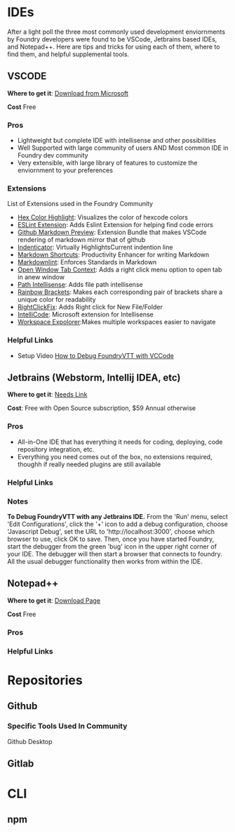 # IDEs
After a light poll the three most commonly used development enviornments by Foundry developers were found to be VSCode, Jetbrains based IDEs, and Notepad++. Here are tips and tricks for using each of them, where to find them, and helpful supplemental tools.

## VSCODE
**Where to get it**: [Download from Microsoft](https://code.visualstudio.com/docs?dv=win)

**Cost** Free

### Pros

- Lightweight but complete IDE with intellisense and other possibilities
- Well Supported with large community of users AND Most common IDE in Foundry dev community
- Very extensible, with large library of features to customize the enviornment to your preferences

### Extensions
List of Extensions used in the Foundry Community

- [Hex Color Highlight](https://marketplace.visualstudio.com/items?itemName=naumovs.color-highlight): Visualizes the color of hexcode colors
- [ESLint Extension](https://marketplace.visualstudio.com/items?itemName=dbaeumer.vscode-eslint): Adds Eslint Extension for helping find code errors
- [Github Markdown Preview](https://marketplace.visualstudio.com/items?itemName=bierner.github-markdown-preview): Extension Bundle that makes VSCode rendering of markdown mirror that of github
- [Indenticator](https://marketplace.visualstudio.com/items?itemName=SirTori.indenticator): Virtually HighlightsCurrent indention line
- [Markdown Shortcuts](https://marketplace.visualstudio.com/items?itemName=mdickin.markdown-shortcuts): Productivity Enhancer for writing Markdown
- [Markdownlint](https://marketplace.visualstudio.com/items?itemName=DavidAnson.vscode-markdownlint): Enforces Standards in Markdown
- [Open Window Tab Context](https://marketplace.visualstudio.com/items?itemName=takkaO.open-window-tab-context): Adds a right click menu option to open tab in anew window
- [Path Intellisense](https://marketplace.visualstudio.com/items?itemName=christian-kohler.path-intellisense): Adds file path intellisense
- [Rainbow Brackets](https://marketplace.visualstudio.com/items?itemName=2gua.rainbow-brackets): Makes each corresponding pair of brackets share a unique color for readability
- [RightClickFix](https://marketplace.visualstudio.com/items?itemName=codyschrank.rightclickfix): Adds Right click for New File/Folder
- [IntelliCode](https://marketplace.visualstudio.com/items?itemName=VisualStudioExptTeam.vscodeintellicode): Microsoft extension for Intellisense
- [Workspace Expolorer](https://marketplace.visualstudio.com/items?itemName=tomsaunders-code.workspace-explorer):Makes multiple workspaces easier to navigate

### Helpful Links

- Setup Video [How to Debug FoundryVTT with VCCode](https://www.youtube.com/watch?v=CQ5UiDud60o)


## Jetbrains (Webstorm, Intellij IDEA, etc)
**Where to get it**: [Needs Link]()

**Cost**: Free with Open Source subscription, $59 Annual otherwise

### Pros

- All-in-One IDE that has everything it needs for coding, deploying, code repository integration, etc.
- Everything you need comes out of the box, no extensions required, thoughh if really needed plugins are still available

### Helpful Links

### Notes
**To Debug FoundryVTT with any Jetbrains IDE.** From the 'Run' menu, select 'Edit Configurations', click the '+' icon to add a debug configuration, choose 'Javascript Debug', set the URL to 'http://localhost:3000', choose which browser to use, click OK to save. Then, once you have started Foundry, start the debugger from the green 'bug' icon in the upper right corner of your IDE. The debugger will then start a browser that connects to foundry. All the usual debugger functionality then works from within the IDE.

## Notepad++
**Where to get it**: [Download Page](https://notepad-plus-plus.org/downloads/)

**Cost** Free

### Pros

### Helpful Links

# Repositories

## Github

### Specific Tools Used In Community
  Github Desktop

## Gitlab

# CLI

## npm
